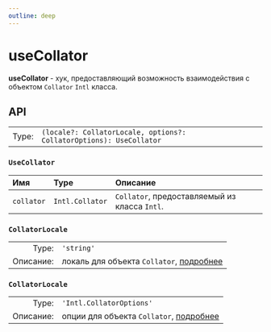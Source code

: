 ```yaml
---
outline: deep
---
```


# useCollator

**useCollator** - хук, предоставляющий возможность взаимодействия с объектом `Collator` `Intl` класса.

## API

|       |                                            |
| ----: | :----------------------------------------- |
| Type: | `(locale?: CollatorLocale, options?: CollatorOptions): UseCollator` |

### `UseCollator`

| Имя	         | Type	           | Описание	                                       |
|:-------------|:----------------|:------------------------------------------------|
| `collator`	 | `Intl.Collator` | 	  `Collator`, предоставляемый из класса `Intl`. |


### `CollatorLocale`

|           |                                              |
|----------:|:---------------------------------------------|
|     Type: | `'string'`                                   |
| Описание: | локаль для объекта `Collator`, [подробнее](https://developer.mozilla.org/ru/docs/Web/JavaScript/Reference/Global_Objects/Intl/Collator#%D0%BF%D0%B0%D1%80%D0%B0%D0%BC%D0%B5%D1%82%D1%80%D1%8B) |

### `CollatorLocale`

|           |                                                                                                                                                                                               |
|----------:|:----------------------------------------------------------------------------------------------------------------------------------------------------------------------------------------------|
|     Type: | `'Intl.CollatorOptions'`                                                                                                                                                                      |
| Описание: | опции для объекта `Collator`, [подробнее](https://developer.mozilla.org/ru/docs/Web/JavaScript/Reference/Global_Objects/Intl/Collator#%D0%BF%D0%B0%D1%80%D0%B0%D0%BC%D0%B5%D1%82%D1%80%D1%8B) |
